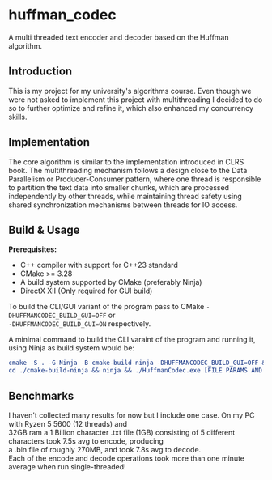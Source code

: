 # huffman_codec
A multi threaded text encoder and decoder based on the Huffman algorithm.  

## Introduction
This is my project for my university's algorithms course. Even though we were not asked to implement this project with multithreading I decided to do so to further optimize and refine it, which also enhanced my concurrency skills. 

## Implementation
The core algorithm is similar to the implementation introduced in CLRS book. The multithreading mechanism follows a design close to the Data Parallelism or Producer-Consumer pattern, where one thread is responsible to partition the text data into smaller chunks, which are processed independently by other threads, while maintaining thread safety using shared synchronization mechanisms between threads for IO access.

## Build & Usage
**Prerequisites:** 
- C++ compiler with support for C++23 standard
- CMake >= 3.28
- A build system supported by CMake (preferably Ninja)
- DirectX XII (Only required for GUI build)  

To build the CLI/GUI variant of the program pass to CMake ```-DHUFFMANCODEC_BUILD_GUI=OFF``` or  
```-DHUFFMANCODEC_BUILD_GUI=ON``` respectively.

A minimal command to build the CLI varaint of the program and running it, using Ninja as build system would be:
```cmake
cmake -S . -G Ninja -B cmake-build-ninja -DHUFFMANCODEC_BUILD_GUI=OFF &&  
cd ./cmake-build-ninja && ninja && ./HuffmanCodec.exe [FILE PARAMS AND OPTIONS]
```

## Benchmarks
I haven't collected many results for now but I include one case. On my PC with Ryzen 5 5600 (12 threads) and  
32GB  ram a 1 Billion character .txt file (1GB) consisting of  5 different characters took 7.5s avg to encode, producing  
a .bin file of roughly 270MB, and took 7.8s avg to decode.  
Each of the encode and decode operations took more than one minute average when run single-threaded!
